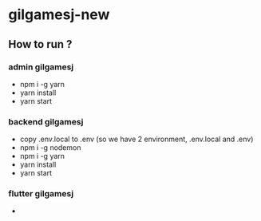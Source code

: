 # gilgamesj-new

## How to run ?

### admin gilgamesj

- npm i -g yarn
- yarn install
- yarn start

### backend gilgamesj

- copy .env.local to .env (so we have 2 environment, .env.local and .env)
- npm i -g nodemon
- npm i -g yarn
- yarn install
- yarn start

### flutter gilgamesj

-
